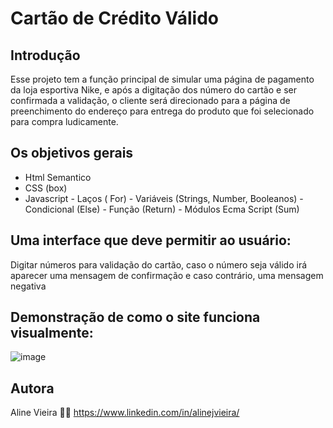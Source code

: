 # Cartão de Crédito Válido

## Introdução

Esse projeto tem a função principal de simular uma página de pagamento da loja esportiva Nike, e após a digitação dos número do cartão e ser confirmada a validação, o cliente será direcionado para a página de preenchimento do endereço para entrega do produto que foi selecionado para compra ludicamente. 

## Os objetivos gerais

* Html Semantico
* CSS (box)
* Javascript - Laços ( For) - Variáveis (Strings, Number, Booleanos) - Condicional (Else) - Função (Return) - Módulos Ecma Script (Sum)

## Uma interface que deve permitir ao usuário:

Digitar números para validação do cartão, caso o número seja válido irá aparecer uma mensagem de confirmação e caso contrário, uma mensagem negativa

## Demonstração de como o site funciona visualmente:

![image](https://github.com/aliun1/SAP011-card-validation/assets/137254396/548c4b70-5ed2-45c9-aaa3-9bb599e3b915)

## Autora

Aline Vieira 👩‍💻
https://www.linkedin.com/in/alinejvieira/







